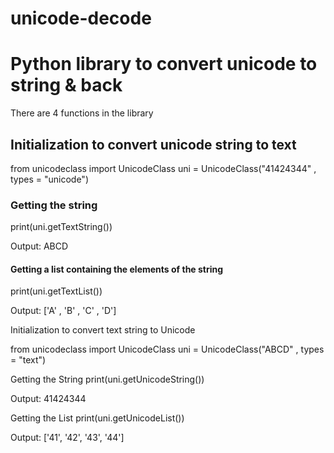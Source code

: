 # unicode-decode
<h1>Python library to convert unicode to string & back</h1>

There are 4 functions in the library

<h2>Initialization to convert unicode string to text</h2>

from unicodeclass import UnicodeClass
uni = UnicodeClass("41424344" , types = "unicode")

<h3>Getting the string</h3>
print(uni.getTextString())

Output: ABCD

<h4>Getting a list containing the elements of the string</h4>
print(uni.getTextList())

Output: ['A' , 'B' , 'C' , 'D'] 





Initialization to convert text string to Unicode

from unicodeclass import UnicodeClass
uni = UnicodeClass("ABCD" , types = "text")

Getting the String
print(uni.getUnicodeString())

Output: 41424344


Getting the List
print(uni.getUnicodeList())

Output: ['41', '42', '43', '44']
